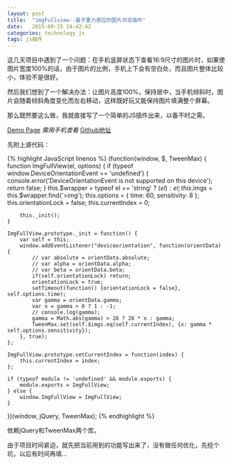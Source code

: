```yaml
---
layout: post
title:  "imgFullview--基于重力感应的图片浏览插件"
date:   2015-09-15 14:42:42
categories: technology js
tags: js插件
---
```


这几天项目中遇到了一个问题：在手机竖屏状态下查看16:9尺寸的图片时，如果使图片宽度100%的话，由于图片的比例，手机上下会有空白处，而且图片整体比较小，体验不是很好。

然后我们想到了一个解决办法：让图片高度100%，保持居中，当手机倾斜时，图片会随着倾斜角度变化而左右移动，这样既好玩又能保持图片填满整个屏幕。

那么既然要这么做，我就直接写了一个简单的JS插件出来，以备不时之需。

[Demo Page](/demo/2015-09-15-imgFullview/) *需用手机查看*
[Github地址](https://github.com/BowenZ/imgFullView)

先附上源代码：

{% highlight JavaScript linenos %}
(function(window, $, TweenMax) {
    function ImgFullView(el, options) {
    	if (typeof window.DeviceOrientationEvent == 'undefined') {
    		console.error('DeviceOrientationEvent is not supported on this device');
    		return false;
    	}
        this.$wrapper = typeof el == 'string' ? $(el) : el;
        this.$imgs = this.$wrapper.find('>img');
        this.options = {
        	time: 60,
        	sensitivity: 8
        };
        this.orientationLock = false;
        this.currentIndex = 0;

        this._init();
    }

    ImgFullView.prototype._init = function() {
    	var self = this;
    	window.addEventListener("deviceorientation", function(orientData) {
            // var absolute = orientData.absolute;
            // var alpha = orientData.alpha;
            // var beta = orientData.beta;
            if(self.orientationLock) return;
            orientationLock = true;
            setTimeout(function() {orientationLock = false}, self.options.time);
            var gamma = orientData.gamma;
            var n = gamma > 0 ? 1 : -1;
            // console.log(gamma);
            gamma = Math.abs(gamma) > 28 ? 28 * n : gamma;
            TweenMax.set(self.$imgs.eq(self.currentIndex), {x: gamma * self.options.sensitivity});
        }, true);
    };

    ImgFullView.prototype.setCurrentIndex = function(index) {
    	this.currentIndex = index;
    };

    if (typeof module != 'undefined' && module.exports) {
        module.exports = ImgFullView;
    } else {
        window.ImgFullView = ImgFullView;
    }
})(window, jQuery, TweenMax);
{% endhighlight %}

依赖jQuery和TweenMax两个库。

由于项目时间紧迫，就先把当前用到的功能写出来了，没有做任何优化，先挖个坑，以后有时间再填...